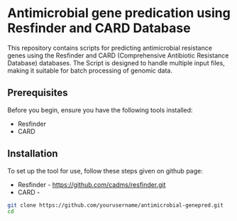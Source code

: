 # Antimicrobial gene predication using Resfinder and CARD Database
This repository contains scripts for predicting antimicrobial resistance genes using the Resfinder and CARD (Comprehensive Antibiotic Resistance Database) databases. The Script is designed to handle multiple input files, making it suitable for batch processing of genomic data.

## Prerequisites
Before you begin, ensure you have the following tools installed:
- Resfinder
- CARD

## Installation
To set up the tool for use, follow these steps given on github page:
- Resfinder - https://github.com/cadms/resfinder.git
- CARD - 

```bash
git clone https://github.com/yourusername/antimicrobial-genepred.git
cd
```

